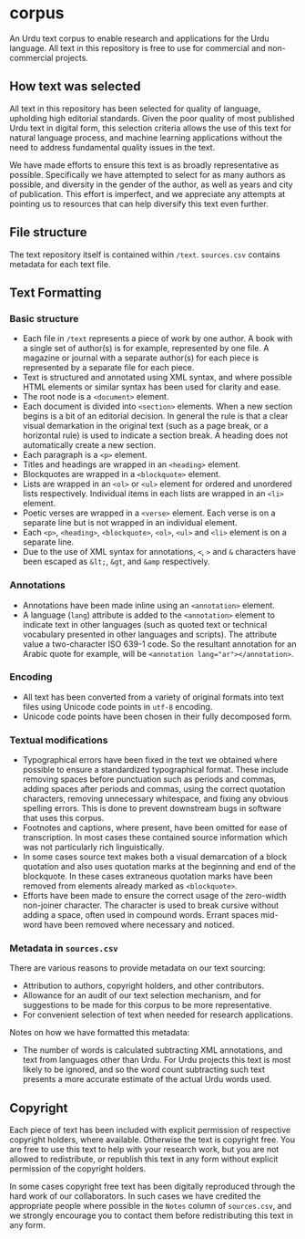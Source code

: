 # corpus

An Urdu text corpus to enable research and applications for the Urdu language. All text in this repository is free to use for commercial and non-commercial projects.

## How text was selected

All text in this repository has been selected for quality of language, upholding high editorial standards. Given the poor quality of most published Urdu text in digital form, this selection criteria allows the use of this text for natural language process, and machine learning applications without the need to address fundamental quality issues in the text.

We have made efforts to ensure this text is as broadly representative as possible. Specifically we have attempted to select for as many authors as possible, and diversity in the gender of the author, as well as years and city of publication. This effort is imperfect, and we appreciate any attempts at pointing us to resources that can help diversify this text even further.

## File structure

The text repository itself is contained within `/text`. `sources.csv` contains metadata for each text file.

## Text Formatting

### Basic structure

- Each file in `/text` represents a piece of work by one author. A book with a single set of author(s) is for example, represented by one file. A magazine or journal with a separate author(s) for each piece is represented by a separate file for each piece.
- Text is structured and annotated using XML syntax, and where possible HTML elements or similar syntax has been used for clarity and ease. 
- The root node is a `<document>` element.
- Each document is divided into `<section>` elements. When a new section begins is a bit of an editorial decision. In general the rule is that a clear visual demarkation in the original text (such as a page break, or a horizontal rule) is used to indicate a section break. A heading does not automatically create a new section.
- Each paragraph is a `<p>` element.
- Titles and headings are wrapped in an `<heading>` element. 
- Blockquotes are wrapped in a `<blockquote>` element.
- Lists are wrapped in an `<ol>` or `<ul>` element for ordered and unordered lists respectively. Individual items in each lists are wrapped in an `<li>` element. 
- Poetic verses are wrapped in a `<verse>` element. Each verse is on a separate line but is not wrapped in an individual element.
- Each `<p>`, `<heading>`, `<blockquote>`, `<ol>`, `<ul>` and `<li>` element is on a separate line.
- Due to the use of XML syntax for annotations, `<`, `>` and `&` characters have been escaped as `&lt;`, `&gt`, and `&amp` respectively.

### Annotations

- Annotations have been made inline using an `<annotation>` element.
- A language (`lang`) attribute is added to the `<annotation>` element to indicate text in other languages (such as quoted text or technical vocabulary presented in other languages and scripts). The attribute value a two-character ISO 639-1 code. So the resultant annotation for an Arabic quote for example, will be `<annotation lang="ar"></annotation>`. 

### Encoding

- All text has been converted from a variety of original formats into text files using Unicode code points in `utf-8` encoding.
- Unicode code points have been chosen in their fully decomposed form. 

### Textual modifications

- Typographical errors have been fixed in the text we obtained where possible to ensure a standardized typographical format. These include removing spaces before punctuation such as periods and commas, adding spaces after periods and commas, using the correct quotation characters, removing unnecessary whitespace, and fixing any obvious spelling errors. This is done to prevent downstream bugs in software that uses this corpus.
- Footnotes and captions, where present, have been omitted for ease of transcription. In most cases these contained source information which was not particularly rich linguistically. 
- In some cases  source text makes both a visual demarcation of a block quotation and also uses quotation marks at the beginning and end of the blockquote. In these cases extraneous quotation marks have been removed from elements already marked as `<blockquote>`.
- Efforts have been made to ensure the correct usage of the zero-width non-joiner character. The character is used to break cursive without adding a space, often used in compound words. Errant spaces mid-word have been removed where necessary and noticed.

### Metadata in `sources.csv`

There are various reasons to provide metadata on our text sourcing:
- Attribution to authors, copyright holders, and other contributors.
- Allowance for an audit of our text selection mechanism, and for suggestions to be made for this corpus to be more representative.
- For convenient selection of text when needed for research applications. 

Notes on how we have formatted this metadata:
- The number of words is calculated subtracting XML annotations, and text from languages other than Urdu. For Urdu projects this text is most likely to be ignored, and so the word count subtracting such text presents a more accurate estimate of the actual Urdu words used.

## Copyright

Each piece of text has been included with explicit permission of respective copyright holders, where available. Otherwise the text is copyright free. You are free to use this text to help with your research work, but you are not allowed to redistribute, or republish this text in any form without explicit permission of the copyright holders.

In some cases copyright free text has been digitally reproduced through the hard work of our collaborators. In such cases we have credited the appropriate people where possible in the `Notes` column of `sources.csv`, and we strongly encourage you to contact them before redistributing this text in any form.